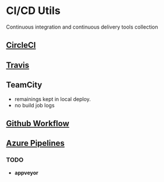 # CI/CD Utils

Continuous integration and continuous delivery tools collection

## [CircleCI](./CircleCI.md)


## [Travis](./Travis.md)


  
## TeamCity
- remainings kept in local deploy. 
- no build job logs 

## [Github Workflow](./.github/workflows/README.md)

## [Azure Pipelines](./Azure.md)

### TODO
- **appveyor**
